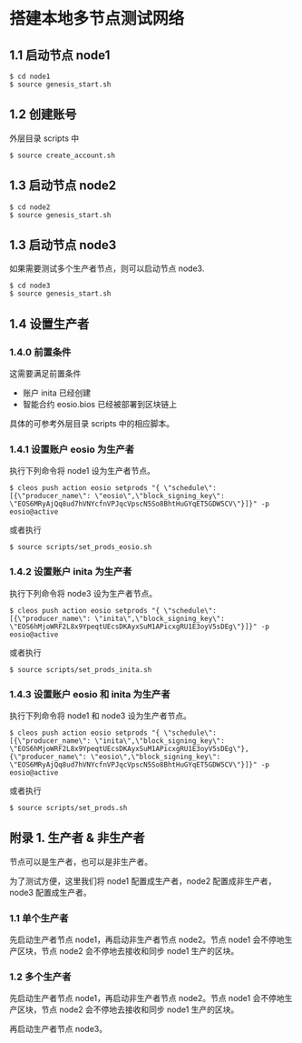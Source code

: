 # 搭建本地多节点测试网络

## 1.1 启动节点 node1
```
$ cd node1
$ source genesis_start.sh
```

## 1.2 创建账号
外层目录 scripts 中
```
$ source create_account.sh
```

## 1.3 启动节点 node2
```
$ cd node2
$ source genesis_start.sh
```

## 1.3 启动节点 node3
如果需要测试多个生产者节点，则可以启动节点 node3.
```
$ cd node3
$ source genesis_start.sh
```

## 1.4 设置生产者

### 1.4.0 前置条件
这需要满足前置条件
- 账户 inita 已经创建
- 智能合约 eosio.bios 已经被部署到区块链上

具体的可参考外层目录 scripts 中的相应脚本。

### 1.4.1 设置账户 eosio 为生产者
执行下列命令将 node1 设为生产者节点。
```
$ cleos push action eosio setprods "{ \"schedule\": [{\"producer_name\": \"eosio\",\"block_signing_key\": \"EOS6MRyAjQq8ud7hVNYcfnVPJqcVpscN5So8BhtHuGYqET5GDW5CV\"}]}" -p eosio@active
```

或者执行
```
$ source scripts/set_prods_eosio.sh
```

### 1.4.2 设置账户 inita 为生产者
执行下列命令将 node3 设为生产者节点。
```
$ cleos push action eosio setprods "{ \"schedule\": [{\"producer_name\": \"inita\",\"block_signing_key\": \"EOS6hMjoWRF2L8x9YpeqtUEcsDKAyxSuM1APicxgRU1E3oyV5sDEg\"}]}" -p eosio@active
```

或者执行
```
$ source scripts/set_prods_inita.sh
```

### 1.4.3 设置账户 eosio 和 inita 为生产者
执行下列命令将 node1 和 node3 设为生产者节点。
```
$ cleos push action eosio setprods "{ \"schedule\": [{\"producer_name\": \"inita\",\"block_signing_key\": \"EOS6hMjoWRF2L8x9YpeqtUEcsDKAyxSuM1APicxgRU1E3oyV5sDEg\"}, {\"producer_name\": \"eosio\",\"block_signing_key\": \"EOS6MRyAjQq8ud7hVNYcfnVPJqcVpscN5So8BhtHuGYqET5GDW5CV\"}]}" -p eosio@active
```

或者执行
```
$ source scripts/set_prods.sh
```

## 附录 1. 生产者 & 非生产者
节点可以是生产者，也可以是非生产者。

为了测试方便，这里我们将 node1 配置成生产者，node2 配置成非生产者，node3 配置成生产者。

### 1.1 单个生产者
先启动生产者节点 node1，再启动非生产者节点 node2。节点 node1 会不停地生产区块，节点 node2 会不停地去接收和同步 node1 生产的区块。

### 1.2 多个生产者
先启动生产者节点 node1，再启动非生产者节点 node2。节点 node1 会不停地生产区块，节点 node2 会不停地去接收和同步 node1 生产的区块。

再启动生产者节点 node3。
